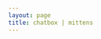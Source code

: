 ```yaml
---
layout: page
title: chatbox | mittens
---
```




<div id="chatbox">
<script>
window['CboxReady'] = function (Cbox) {
	Cbox('button', '5-947680-hANKtC');
}
</script>
<script src="https://static.cbox.ws/embed/2.js" async></script>

</div>	